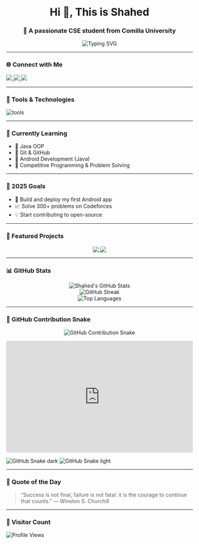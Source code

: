 <h1 align="center">Hi 👋, This is Shahed</h1>
<h3 align="center">🚀 A passionate CSE student from Comilla University</h3>

<p align="center">
  <img src="https://readme-typing-svg.herokuapp.com?font=Fira+Code&weight=700&size=22&pause=1000&color=00F2FF&width=435&lines=Learning+Java+%7C+Git+%7C+Android+Development;Loves+Problem+Solving+on+Codeforces;Aspiring+Software+Engineer" alt="Typing SVG" />
</p>

---

### 🌐 Connect with Me

<p align="left">
  <a href="mailto:shahedhassan571@gmail.com" target="_blank">
    <img src="https://img.shields.io/badge/Gmail-D14836?style=for-the-badge&logo=gmail&logoColor=white"/>
  </a>
  <a href="https://t.me/ShAheD_HaS_saN" target="_blank">
    <img src="https://img.shields.io/badge/Telegram-2CA5E0?style=for-the-badge&logo=telegram&logoColor=white"/>
  </a>
  <a href="https://www.linkedin.com/in/shahed-hassan-fz-rabbi-286769242/" target="_blank">
    <img src="https://img.shields.io/badge/LinkedIn-0077B5?style=for-the-badge&logo=linkedin&logoColor=white"/>
  </a>
</p>

---

### 🧰 Tools & Technologies

<p align="left">
  <img src="https://skillicons.dev/icons?i=cpp,java,html,css,git,github,vscode" alt="tools" />
</p>

---

### 📘 Currently Learning

- 📌 Java OOP  
- 📌 Git & GitHub  
- 📌 Android Development (Java)  
- 📌 Competitive Programming & Problem Solving  

---

### 🎯 2025 Goals

- 🚀 Build and deploy my first Android app  
- 📈 Solve 300+ problems on Codeforces  
- 💡 Start contributing to open-source  

---

### 🚀 Featured Projects

<p align="center">
  <a href="https://github.com/codeinfinite19/your-project-1">
    <img align="center" src="https://github-readme-stats.vercel.app/api/pin/?username=codeinfinite19&repo=your-project-1&theme=radical" />
  </a>
  <a href="https://github.com/codeinfinite19/your-project-2">
    <img align="center" src="https://github-readme-stats.vercel.app/api/pin/?username=codeinfinite19&repo=your-project-2&theme=radical" />
  </a>
</p>

---

### 📊 GitHub Stats

<p align="center">
  <img src="https://github-readme-stats.vercel.app/api?username=codeinfinite19&show_icons=true&theme=radical" alt="Shahed's GitHub Stats" />
  <br />
  <img src="https://github-readme-streak-stats.herokuapp.com?user=codeinfinite19&theme=radical&date_format=M%20j%5B%2C%20Y%5D" alt="GitHub Streak" />
  <br />
  <img src="https://github-readme-stats.vercel.app/api/top-langs/?username=codeinfinite19&layout=compact&theme=radical" alt="Top Languages" />
</p>

---

### 🐍 GitHub Contribution Snake

<p align="center">
  <picture>
    <source media="(prefers-color-scheme: dark)" srcset="https://raw.githubusercontent.com/codeinfinite19/codeinfinite19/output/github-contribution-grid-snake-dark.svg" />
    <source media="(prefers-color-scheme: light)" srcset="https://raw.githubusercontent.com/codeinfinite19/codeinfinite19/output/github-contribution-grid-snake.svg" />
    <img alt="GitHub Contribution Snake" src="https://raw.githubusercontent.com/codeinfinite19/codeinfinite19/output/github-contribution-grid-snake.svg" />
  </picture>
</p>

<p align="center">
  <iframe src="https://codeinfinite19.github.io/snake-animation/index.html" width="100%" height="300px" frameborder="0"></iframe>
</p>


![GitHub Snake dark](https://github.com/codeinfinite19/codeinfinite19/blob/output/github-contribution-grid-snake-dark.svg#gh-dark-mode-only)
![GitHub Snake light](https://github.com/codeinfinite19/codeinfinite19/blob/output/github-contribution-grid-snake.svg#gh-light-mode-only)

---

### 📜 Quote of the Day

> “Success is not final, failure is not fatal: it is the courage to continue that counts.” — Winston S. Churchill

---

### 👀 Visitor Count

<p align="left">
  <img src="https://count.getloli.com/get/@codeinfinite19?theme=rule34" alt="Profile Views" />
</p>
